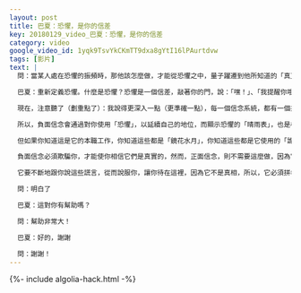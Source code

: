 ```yaml
---
layout: post
title: 巴夏：恐懼，是你的信差
key: 20180129_video_巴夏：恐懼，是你的信差
category: video
google_video_id: 1yqk9TsvYkCKmTT9dxa8gYtI16lPAurtdvw
tags: [影片]
text: |
  問：當某人處在恐懼的振頻時，那他該怎麼做，才能從恐懼之中，量子躍遷到他所知道的「真正自我」狀態呢？

  巴夏：重新定義恐懼。什麼是恐懼？恐懼是一個信差，敲著你的門，說：「嘿！」、「我提醒你哦，要注意了：」、「你要知道，你現在緊緊抓著一個對你無益的信念不放呢！」這就是恐懼，你只需要重新定義它，然後，對它說：「噢！謝謝你，恐懼桑」、「你真是個好朋友」、「謝謝你的提醒，讓我知道某些關於我的、我必須知道的事」、「幹得好，非常感謝！」、「信息已送達，你可以走了，再見！」

  現在，注意聽了（劃重點了）：我說得更深入一點（更準確一點），每一個信念系統，都有一個共同的特徵，也就是：它們會盡一切所能地保證自己能夠長久存在。

  所以，負面信念會通過對你使用「恐懼」，以延續自己的地位，而顯示恐懼的「晴雨表」，也是相當的「自相矛盾」，（因為）你的恐懼越大，你距離自由越近。因為這意味著，負面信念為了讓你對「改變」感到恐懼，已經「無所不用其極」。所以，你的恐懼越大，說明它幹得越賣力，因為你距離「釋放掉這個負面信念」也越來越近。所以，不要被「恐懼升級」這個表象所矇蔽，這只不過是負面信念在竭盡所能地使用各種「詭計」，使用各種「鏡花水月」，使用各種用得上的「謊言」，使你相信「負面信念所相信的，才是現實，才是事實真相」，這樣，你就不會「放手，讓它走」，因為它設計出來，就是要這麼做的。

  但如果你知道這是它的本職工作，你知道這些都是「鏡花水月」，你知道這些都是它使用的「詭計」，那你就可以看到「帷幕」背後的真相，你就會說：「噢！做得好！」、「謝謝！」、「你差點騙到我了」、「但我知道這只是個信念」、「並且，我也清楚地知道，任何信念都可以被改變」、「所以，你的詭計對我沒用」，你們要知道，負面信念的這種特徵，這種屬性，正是《聖經》中的「謊言之父」這句話的起源，你明白嗎？

  負面信念必須欺騙你，才能使你相信它們是真實的，然而，正面信念，則不需要這麼做，因為它們本身就是真實的，就是真理。但負面信念知道它們不是真實的，所以，它們要對你說謊，讓你相信虛假的信息，「你一無是處」、「你不配」、「不用試了」、「你肯定失敗」、「失敗的感覺，可是很糟糕的」、「待在這個黑暗小角落吧」、「這裡很安全，你根本就不需要擔心失敗」。

  它要不斷地跟你說這些謊言，從而說服你，讓你待在這裡，因為它不是真相，所以，它必須拼老命地賣力地工作，而它「賣力工作」的方式，就是不斷增加你的恐懼，但你可以通過不斷增加的恐懼，從而知道你距離自由越來越近，正如你們星球上所說的：「黎明前，最黑暗」。在突破之前，也是最為恐懼的，所以，面對恐懼時，笑一笑，說：「哈哈！」、「幹得漂亮！」、「真有你的！」、「你做得很賣力哦！」、「真棒！」、「但我不再買你的賬」，你明白了嗎？

  問：明白了

  巴夏：這對你有幫助嗎？

  問：幫助非常大！

  巴夏：好的，謝謝

  問：謝謝！
---
```


{%- include algolia-hack.html -%}
